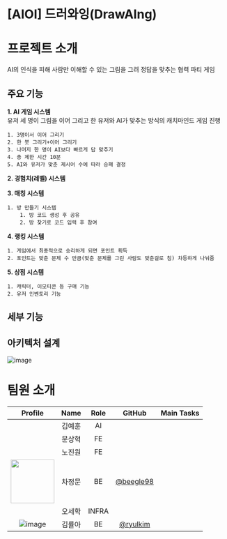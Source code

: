 # [AIOI] 드러와잉(DrawAIng)
# 프로젝트 소개
AI의 인식을 피해 사람만 이해할 수 있는 그림을 그려 정답을 맞추는 협력 파티 게임

## 주요 기능

**1. AI 게임 시스템**  
유저 세 명이 그림을 이어 그리고 한 유저와 AI가 맞추는 방식의 캐치마인드 게임 진행  

    1. 3명이서 이어 그리기
    2. 한 붓 그리기+이어 그리기
    3. 나머지 한 명이 AI보다 빠르게 답 맞추기
    4. 총 제한 시간 10분
    5. AI와 유저가 맞춘 제시어 수에 따라 승패 결정

**2. 경험치(레벨) 시스템**

**3. 매칭 시스템**  

    1. 방 만들기 시스템
        1. 방 코드 생성 후 공유
        2. 방 찾기로 코드 입력 후 참여

**4. 랭킹 시스템**  

    1. 게임에서 최종적으로 승리하게 되면 포인트 획득
    2. 포인트는 맞춘 문제 수 만큼(맞춘 문제를 그린 사람도 맞춘걸로 침) 차등하게 나눠줌

**5. 상점 시스템**

    1. 캐릭터, 이모티콘 등 구매 기능
    2. 유저 인벤토리 기능

## 세부 기능

## 아키텍처 설계
![image](/uploads/1ce9e8d18416c4ca085dbb20777f0192/image.png)

# 팀원 소개
| Profile | Name | Role | GitHub | Main Tasks |
|:---:|:---:|:---:|:---:|:----|
| |김예훈|AI| | |
| |문상혁|FE| | |
| |노진원|FE| | |
|<img src="https://avatars.githubusercontent.com/beegle98" width="100">|차정문|BE|[@beegle98](https://github.com/beegle98)| |
| |오세학|INFRA| | |
|![image](/uploads/b5445120209d17c7cb76eb7c7613613f/image.png)|김률아|BE|[@ryulkim](https://github.com/ryulkim)| |